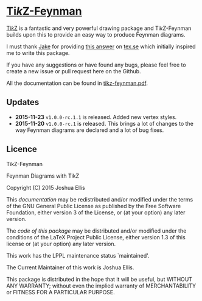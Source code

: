 [Ti*k*Z-Feynman](http://www.jpellis.me/projects/tikz-feynman)
=============================================================

[Ti*k*Z](https://www.ctan/org/pkg/pgf) is a fantastic and very powerful
drawing package and Ti*k*Z-Feynman builds upon this to provide an easy way
to produce Feynman diagrams.

I must thank [Jake](http://tex.stackexchange.com/users/2552) for providing
[this answer](http://tex.stackexchange.com/a/87395/26980) on
[tex.se](http://tex.stackexchange.com) which initially inspired me to write this
package.

If you have any suggestions or have found any bugs, please feel free to create a
new issue or pull request here on the Github.

All the documentation can be found in
[tikz-feynman.pdf](https://www.jpellis.me/tikz-feynman/tikz-feynman.pdf).

Updates
-------

* **2015-11-23** `v1.0.0-rc.1.1` is released.  Added new vertex styles.
* **2015-11-20** `v1.0.0-rc.1` is released.  This brings a lot of changes to the
  way Feynman diagrams are declared and a lot of bug fixes.


Licence
-------

TikZ-Feynman

Feynman Diagrams with TikZ

Copyright (C) 2015  Joshua Ellis


This *documentation* may be redistributed and/or modified under the terms of the
GNU General Public License as published by the Free Software Foundation, either
version 3 of the License, or (at your option) any later version.

The *code of this package* may be distributed and/or modified under the
conditions of the LaTeX Project Public License, either version 1.3 of this
license or (at your option) any later version.

This work has the LPPL maintenance status `maintained'.

The Current Maintainer of this work is Joshua Ellis.

This package is distributed in the hope that it will be useful, but WITHOUT ANY
WARRANTY; without even the implied warranty of MERCHANTABILITY or FITNESS FOR A
PARTICULAR PURPOSE.
